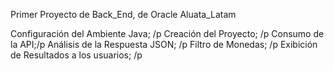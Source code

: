 Primer Proyecto de Back_End, de Oracle Aluata_Latam





Configuración del Ambiente Java; /p
Creación del Proyecto; /p
Consumo de la API;/p
Análisis de la Respuesta JSON; /p
Filtro de Monedas; /p
Exibición de Resultados a los usuarios; /p
